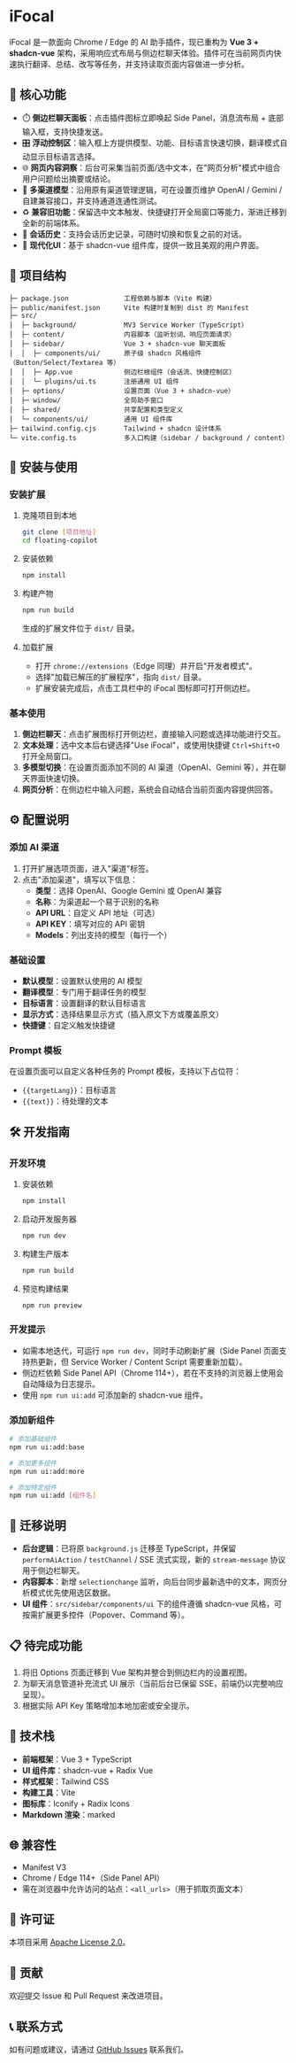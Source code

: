 # iFocal

iFocal 是一款面向 Chrome / Edge 的 AI 助手插件，现已重构为 **Vue 3 + shadcn-vue** 架构，采用响应式布局与侧边栏聊天体验。插件可在当前网页内快速执行翻译、总结、改写等任务，并支持读取页面内容做进一步分析。

## 🌟 核心功能

- ⏱️ **侧边栏聊天面板**：点击插件图标立即唤起 Side Panel，消息流布局 + 底部输入框，支持快捷发送。
- 🎛️ **浮动控制区**：输入框上方提供模型、功能、目标语言快速切换，翻译模式自动显示目标语言选择。
- 🌐 **网页内容洞察**：后台可采集当前页面/选中文本，在"网页分析"模式中组合用户问题给出摘要或结论。
- 🔌 **多渠道模型**：沿用原有渠道管理逻辑，可在设置页维护 OpenAI / Gemini / 自建兼容接口，并支持通道连通性测试。
- ♻️ **兼容旧功能**：保留选中文本触发、快捷键打开全局窗口等能力，渐进迁移到全新的前端体系。
- 💬 **会话历史**：支持会话历史记录，可随时切换和恢复之前的对话。
- 🎨 **现代化UI**：基于 shadcn-vue 组件库，提供一致且美观的用户界面。

## 📁 项目结构

```
├─ package.json              工程依赖与脚本（Vite 构建）
├─ public/manifest.json      Vite 构建时复制到 dist 的 Manifest
├─ src/
│  ├─ background/            MV3 Service Worker（TypeScript）
│  ├─ content/               内容脚本（监听划词、响应页面请求）
│  ├─ sidebar/               Vue 3 + shadcn-vue 聊天面板
│  │  ├─ components/ui/      原子级 shadcn 风格组件（Button/Select/Textarea 等）
│  │  ├─ App.vue             侧边栏根组件（会话流、快捷控制区）
│  │  └─ plugins/ui.ts       注册通用 UI 组件
│  ├─ options/               设置页面（Vue 3 + shadcn-vue）
│  ├─ window/                全局助手窗口
│  ├─ shared/                共享配置和类型定义
│  └─ components/ui/         通用 UI 组件库
├─ tailwind.config.cjs       Tailwind + shadcn 设计体系
└─ vite.config.ts            多入口构建（sidebar / background / content）
```

## 🚀 安装与使用

### 安装扩展

1. 克隆项目到本地
   ```bash
   git clone [项目地址]
   cd floating-copilot
   ```

2. 安装依赖
   ```bash
   npm install
   ```

3. 构建产物
   ```bash
   npm run build
   ```
   生成的扩展文件位于 `dist/` 目录。

4. 加载扩展
   - 打开 `chrome://extensions`（Edge 同理）并开启"开发者模式"。
   - 选择"加载已解压的扩展程序"，指向 `dist/` 目录。
   - 扩展安装完成后，点击工具栏中的 iFocal 图标即可打开侧边栏。

### 基本使用

1. **侧边栏聊天**：点击扩展图标打开侧边栏，直接输入问题或选择功能进行交互。
2. **文本处理**：选中文本后右键选择"Use iFocal"，或使用快捷键 `Ctrl+Shift+O` 打开全局窗口。
3. **多模型切换**：在设置页面添加不同的 AI 渠道（OpenAI、Gemini 等），并在聊天界面快速切换。
4. **网页分析**：在侧边栏中输入问题，系统会自动结合当前页面内容提供回答。

## ⚙️ 配置说明

### 添加 AI 渠道

1. 打开扩展选项页面，进入"渠道"标签。
2. 点击"添加渠道"，填写以下信息：
   - **类型**：选择 OpenAI、Google Gemini 或 OpenAI 兼容
   - **名称**：为渠道起一个易于识别的名称
   - **API URL**：自定义 API 地址（可选）
   - **API KEY**：填写对应的 API 密钥
   - **Models**：列出支持的模型（每行一个）

### 基础设置

- **默认模型**：设置默认使用的 AI 模型
- **翻译模型**：专门用于翻译任务的模型
- **目标语言**：设置翻译的默认目标语言
- **显示方式**：选择结果显示方式（插入原文下方或覆盖原文）
- **快捷键**：自定义触发快捷键

### Prompt 模板

在设置页面可以自定义各种任务的 Prompt 模板，支持以下占位符：
- `{{targetLang}}`：目标语言
- `{{text}}`：待处理的文本

## 🛠️ 开发指南

### 开发环境

1. 安装依赖
   ```bash
   npm install
   ```

2. 启动开发服务器
   ```bash
   npm run dev
   ```

3. 构建生产版本
   ```bash
   npm run build
   ```

4. 预览构建结果
   ```bash
   npm run preview
   ```

### 开发提示

- 如需本地迭代，可运行 `npm run dev`，同时手动刷新扩展（Side Panel 页面支持热更新，但 Service Worker / Content Script 需要重新加载）。
- 侧边栏依赖 Side Panel API（Chrome 114+），若在不支持的浏览器上使用会自动降级为日志提示。
- 使用 `npm run ui:add` 可添加新的 shadcn-vue 组件。

### 添加新组件

```bash
# 添加基础组件
npm run ui:add:base

# 添加更多组件
npm run ui:add:more

# 添加特定组件
npm run ui:add [组件名]
```

## 🔄 迁移说明

- **后台逻辑**：已将原 `background.js` 迁移至 TypeScript，并保留 `performAiAction` / `testChannel` / SSE 流式实现，新的 `stream-message` 协议用于侧边栏聊天。
- **内容脚本**：新增 `selectionchange` 监听，向后台同步最新选中的文本，网页分析模式优先使用选区数据。
- **UI 组件**：`src/sidebar/components/ui` 下的组件遵循 shadcn-vue 风格，可按需扩展更多控件（Popover、Command 等）。

## 📋 待完成功能

1. 将旧 Options 页面迁移到 Vue 架构并整合到侧边栏内的设置视图。
2. 为聊天消息管道补充流式 UI 展示（当前后台已保留 SSE，前端仍以完整响应呈现）。
3. 根据实际 API Key 策略增加本地加密或安全提示。

## 🔧 技术栈

- **前端框架**：Vue 3 + TypeScript
- **UI 组件库**：shadcn-vue + Radix Vue
- **样式框架**：Tailwind CSS
- **构建工具**：Vite
- **图标库**：Iconify + Radix Icons
- **Markdown 渲染**：marked

## 🌐 兼容性

- Manifest V3
- Chrome / Edge 114+（Side Panel API）
- 需在浏览器中允许访问的站点：`<all_urls>`（用于抓取页面文本）

## 📄 许可证

本项目采用 [Apache License 2.0](LICENSE)。

## 🤝 贡献

欢迎提交 Issue 和 Pull Request 来改进项目。

## 📞 联系方式

如有问题或建议，请通过 [GitHub Issues](../../issues) 联系我们。